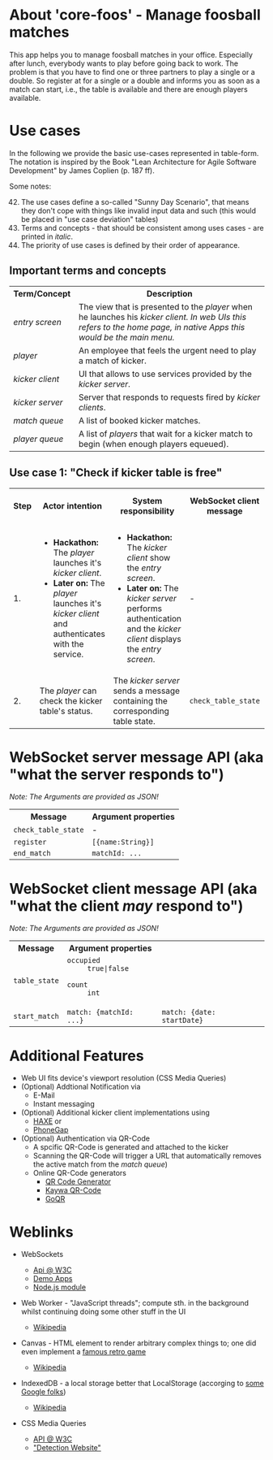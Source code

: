# About 'core-foos' - Manage foosball matches

This app helps you to manage foosball matches in your office. Especially after lunch, everybody wants to play
before going back to work. The problem is that you have to find one or three partners to play a single or a double.
So register at <core-foos> for a single or a double and <core-foos> informs you as soon as a match can start, i.e., the
table is available and there are enough players available.

# Use cases

In the following we provide the basic use-cases represented in table-form. The notation is inspired by the Book "Lean Architecture for Agile Software Development" by James Coplien (p. 187 ff).

Some notes:

42. The use cases define a so-called "Sunny Day Scenario", that means they don't cope with things like invalid input data and such (this would be placed in "use case deviation" tables)
42. Terms and concepts - that should be consistent among uses cases - are printed in *italic*.
42. The priority of use cases is defined by their order of appearance.

## Important terms and concepts
<table>
  <tr>
    <th>Term/Concept</th>
    <th>Description</th>
  </tr>
  <tr>
    <td><i>entry screen</i></td>
    <td>
      The view that is presented to the <i>player</i> when he launches his <i>kicker client.
      In web UIs this refers to the home page, in native Apps this would be the main menu.</i>
    </td>
  </tr>
  <tr>
    <td><i>player</i></td>
    <td>An employee that feels the urgent need to play a match of kicker.</td>
  </tr>
  <tr>
    <td><i>kicker client</i></td>
    <td>UI that allows to use services provided by the <i>kicker server</i>.</td>
  </tr>
  <tr>
    <td><i>kicker server</i></td>
    <td>Server that responds to requests fired by <i>kicker clients</i>.</td>
  </tr>
  <tr>
    <td><i>match queue</i></td>
    <td>A list of booked kicker matches.</td>
  </tr>
  <tr>
    <td><i>player queue</i></td>
    <td>A list of <i>players</i> that wait for a kicker match to begin (when enough players equeued).</td>
  </tr>
</table>

## Use case 1: "Check if kicker table is free"

<table>
  <tr>
    <th>Step</th>
    <th>Actor intention</th>
    <th>System responsibility</th>
    <th>WebSocket client message</th>
    <th>WebSocket server message</th>
    <th>Comment</th>
  </tr>
  <tr>
    <td>1.</td>
    <td>
      <ul>
        <li>
          <b>Hackathon:</b> The <i>player</i> launches it's <i>kicker client</i>.
        </li>
        <li>
          <b>Later on:</b> The <i>player</i> launches it's <i>kicker client</i> and authenticates with the service.
        </li>
      </ul>
    </td>
    <td>
      <ul>
        <li>
          <b>Hackathon:</b> The <i>kicker client</i> show the <i>entry screen</i>.
        </li>
        <li>
          <b>Later on:</b> The <i>kicker server</i> performs authentication and the <i>kicker client</i> displays the <i>entry screen</i>.
        </li>
      </ul>
    </td>
    <td>-</td>
    <td>-</td>
    <td>-</td>
  </tr>
  <tr>
    <td>2.</td>
    <td>
      The <i>player</i> can check the kicker table's status.
    </td>
    <td>
      The <i>kicker server</i> sends a message containing the corresponding table state.
    </td>
    <td>
      <code>check_table_state</code>
    </td>
    <td>
      <code>table_state</code>
    </td>
    <td>-</td>
  </tr>
</table>

# WebSocket **server** message API (aka "what the server responds to")

<p>
  <i>
    Note: The Arguments are provided as JSON!
  </i>
</p>

<table>
  <tr>
    <th>Message</th>
    <th>Argument properties</th>
  </tr>
  <tr>
    <td><code>check_table_state</code></td>
    <td>-</td>
  </tr>
  <tr>
    <td><code>register</code></td>
    <td><code>[{name:String}]</code></td>
  </tr>
  <tr>
    <td><code>end_match</code></td>
    <td><code>matchId: ...</code></td>
  </tr>
</table>

# WebSocket **client** message API (aka "what the client *may* respond to")

<p>
  <i>
    Note: The Arguments are provided as JSON!
  </i>
</p>

<table>
  <tr>
    <th>Message</th>
    <th>Argument properties</th>
  </tr>
  <tr>
    <td><code>table_state</code></td>
    <td>
      <dl>
        <dt><code>occupied</code></dt>
        <dd><code>true|false</code></dd>
      </dl>
      <dl>
        <dt><code>count</code></dt>
        <dd><code>int</code></dd>
      </dl>
    </td>
  </tr>
  <tr>
    <td><code>start_match</code></td>
    <td><code>match: {matchId: ...}</code></td>
    <td><code>match: {date: startDate}</code></td>
  </tr>
</table>

# Additional Features

* Web UI fits device's viewport resolution (CSS Media Queries)
* (Optional) Addtional Notification via
     * E-Mail
     * Instant messaging
* (Optional) Additional kicker client implementations using
     * [HAXE](http://haxe.org/) or
     * [PhoneGap](http://phonegap.com/start)
* (Optional) Authentication via QR-Code
     * A spcific QR-Code is generated and attached to the kicker
     * Scanning the QR-Code will trigger a URL that automatically removes the active match from the *match queue*)
     * Online QR-Code generators
          * [QR Code Generator](http://www.qrcode-generator.de/)
          * [Kaywa QR-Code](http://qrcode.kaywa.com/)
          * [GoQR](http://goqr.me/de/)

# Weblinks

* WebSockets
     * [Api @ W3C](http://en.wikipedia.org/wiki/WebSocket)
     * [Demo Apps](http://www.websocket.org/demos.html)
     * [Node.js module](http://www.devthought.com/2009/12/06/nodejs-and-the-websocket-protocol/)

* Web Worker - "JavaScript threads"; compute sth. in the background whilst continuing doing some other stuff in the UI
     * [Wikipedia](http://en.wikipedia.org/wiki/Web_worker)
* Canvas - HTML element to render arbitrary complex things to; one did even implement a [famous retro game](http://www.adityaravishankar.com/projects/games/command-and-conquer/)
     * [Wikipedia](http://en.wikipedia.org/wiki/Canvas_element)
* IndexedDB - a local storage better that LocalStorage (accorging to [some Google folks](http://www.golem.de/news/paul-kinlan-google-mitarbeiter-sagt-localstorage-api-den-kampf-an-1202-90093.html))
     * [Wikipedia](http://en.wikipedia.org/wiki/Indexed_Database_API)
* CSS Media Queries
     * [API @ W3C](http://www.w3.org/TR/css3-mediaqueries/)
     * ["Detection Website"](http://cssmediaqueries.com/)





